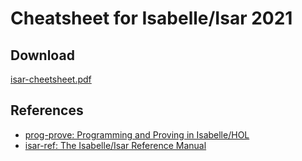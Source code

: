 Cheatsheet for Isabelle/Isar 2021
=================================

Download
--------

[isar-cheetsheet.pdf](https://github.com/Kuniwak/isar-cheatsheet/releases/download/v1.1/Isar.CheatSheet.pdf)


References
----------

* [prog-prove: Programming and Proving in Isabelle/HOL](https://isabelle.in.tum.de/dist/Isabelle2021/doc/prog-prove.pdf)
* [isar-ref: The Isabelle/Isar Reference Manual](https://isabelle.in.tum.de/dist/Isabelle2021/doc/isar-ref.pdf)

